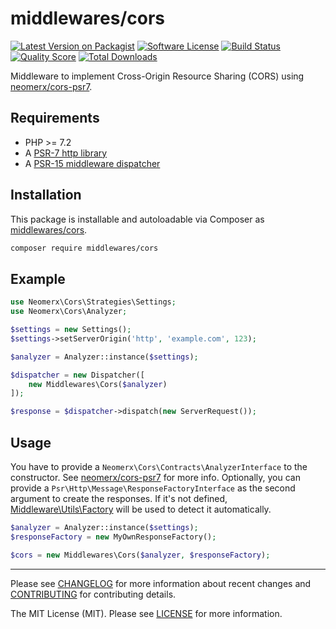 # middlewares/cors

[![Latest Version on Packagist][ico-version]][link-packagist]
[![Software License][ico-license]](LICENSE)
[![Build Status][ico-travis]][link-travis]
[![Quality Score][ico-scrutinizer]][link-scrutinizer]
[![Total Downloads][ico-downloads]][link-downloads]

Middleware to implement Cross-Origin Resource Sharing (CORS) using [neomerx/cors-psr7](https://github.com/neomerx/cors-psr7).

## Requirements

* PHP >= 7.2
* A [PSR-7 http library](https://github.com/middlewares/awesome-psr15-middlewares#psr-7-implementations)
* A [PSR-15 middleware dispatcher](https://github.com/middlewares/awesome-psr15-middlewares#dispatcher)

## Installation

This package is installable and autoloadable via Composer as [middlewares/cors](https://packagist.org/packages/middlewares/cors).

```sh
composer require middlewares/cors
```

## Example

```php
use Neomerx\Cors\Strategies\Settings;
use Neomerx\Cors\Analyzer;

$settings = new Settings();
$settings->setServerOrigin('http', 'example.com', 123);

$analyzer = Analyzer::instance($settings);

$dispatcher = new Dispatcher([
    new Middlewares\Cors($analyzer)
]);

$response = $dispatcher->dispatch(new ServerRequest());
```

## Usage

You have to provide a `Neomerx\Cors\Contracts\AnalyzerInterface` to the constructor. See [neomerx/cors-psr7](https://github.com/neomerx/cors-psr7) for more info. Optionally, you can provide a `Psr\Http\Message\ResponseFactoryInterface` as the second argument to create the responses. If it's not defined, [Middleware\Utils\Factory](https://github.com/middlewares/utils#factory) will be used to detect it automatically.

```php
$analyzer = Analyzer::instance($settings);
$responseFactory = new MyOwnResponseFactory();

$cors = new Middlewares\Cors($analyzer, $responseFactory);
```

---

Please see [CHANGELOG](CHANGELOG.md) for more information about recent changes and [CONTRIBUTING](CONTRIBUTING.md) for contributing details.

The MIT License (MIT). Please see [LICENSE](LICENSE) for more information.

[ico-version]: https://img.shields.io/packagist/v/middlewares/cors.svg?style=flat-square
[ico-license]: https://img.shields.io/badge/license-MIT-brightgreen.svg?style=flat-square
[ico-travis]: https://img.shields.io/travis/middlewares/cors/master.svg?style=flat-square
[ico-scrutinizer]: https://img.shields.io/scrutinizer/g/middlewares/cors.svg?style=flat-square
[ico-downloads]: https://img.shields.io/packagist/dt/middlewares/cors.svg?style=flat-square

[link-packagist]: https://packagist.org/packages/middlewares/cors
[link-travis]: https://travis-ci.org/middlewares/cors
[link-scrutinizer]: https://scrutinizer-ci.com/g/middlewares/cors
[link-downloads]: https://packagist.org/packages/middlewares/cors
